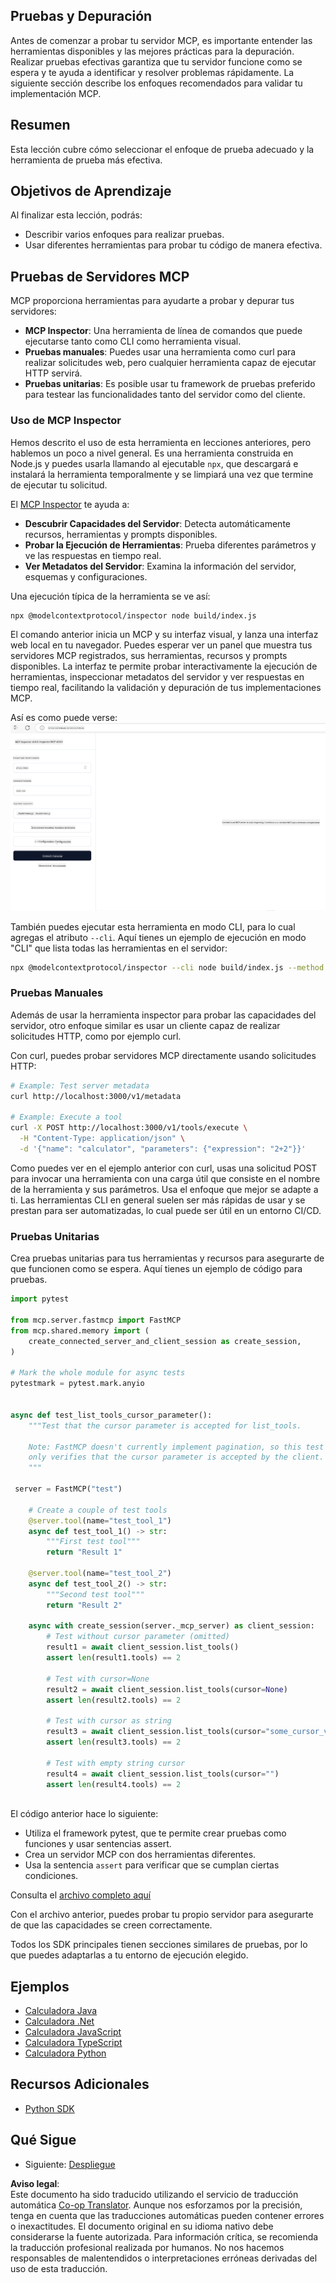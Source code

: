<!--
CO_OP_TRANSLATOR_METADATA:
{
  "original_hash": "4e34e34e84f013e73c7eaa6d09884756",
  "translation_date": "2025-07-13T21:56:26+00:00",
  "source_file": "03-GettingStarted/08-testing/README.md",
  "language_code": "es"
}
-->
## Pruebas y Depuración

Antes de comenzar a probar tu servidor MCP, es importante entender las herramientas disponibles y las mejores prácticas para la depuración. Realizar pruebas efectivas garantiza que tu servidor funcione como se espera y te ayuda a identificar y resolver problemas rápidamente. La siguiente sección describe los enfoques recomendados para validar tu implementación MCP.

## Resumen

Esta lección cubre cómo seleccionar el enfoque de prueba adecuado y la herramienta de prueba más efectiva.

## Objetivos de Aprendizaje

Al finalizar esta lección, podrás:

- Describir varios enfoques para realizar pruebas.
- Usar diferentes herramientas para probar tu código de manera efectiva.

## Pruebas de Servidores MCP

MCP proporciona herramientas para ayudarte a probar y depurar tus servidores:

- **MCP Inspector**: Una herramienta de línea de comandos que puede ejecutarse tanto como CLI como herramienta visual.
- **Pruebas manuales**: Puedes usar una herramienta como curl para realizar solicitudes web, pero cualquier herramienta capaz de ejecutar HTTP servirá.
- **Pruebas unitarias**: Es posible usar tu framework de pruebas preferido para testear las funcionalidades tanto del servidor como del cliente.

### Uso de MCP Inspector

Hemos descrito el uso de esta herramienta en lecciones anteriores, pero hablemos un poco a nivel general. Es una herramienta construida en Node.js y puedes usarla llamando al ejecutable `npx`, que descargará e instalará la herramienta temporalmente y se limpiará una vez que termine de ejecutar tu solicitud.

El [MCP Inspector](https://github.com/modelcontextprotocol/inspector) te ayuda a:

- **Descubrir Capacidades del Servidor**: Detecta automáticamente recursos, herramientas y prompts disponibles.
- **Probar la Ejecución de Herramientas**: Prueba diferentes parámetros y ve las respuestas en tiempo real.
- **Ver Metadatos del Servidor**: Examina la información del servidor, esquemas y configuraciones.

Una ejecución típica de la herramienta se ve así:

```bash
npx @modelcontextprotocol/inspector node build/index.js
```

El comando anterior inicia un MCP y su interfaz visual, y lanza una interfaz web local en tu navegador. Puedes esperar ver un panel que muestra tus servidores MCP registrados, sus herramientas, recursos y prompts disponibles. La interfaz te permite probar interactivamente la ejecución de herramientas, inspeccionar metadatos del servidor y ver respuestas en tiempo real, facilitando la validación y depuración de tus implementaciones MCP.

Así es como puede verse: ![Inspector](../../../../translated_images/connect.141db0b2bd05f096fb1dd91273771fd8b2469d6507656c3b0c9df4b3c5473929.es.png)

También puedes ejecutar esta herramienta en modo CLI, para lo cual agregas el atributo `--cli`. Aquí tienes un ejemplo de ejecución en modo "CLI" que lista todas las herramientas en el servidor:

```sh
npx @modelcontextprotocol/inspector --cli node build/index.js --method tools/list
```

### Pruebas Manuales

Además de usar la herramienta inspector para probar las capacidades del servidor, otro enfoque similar es usar un cliente capaz de realizar solicitudes HTTP, como por ejemplo curl.

Con curl, puedes probar servidores MCP directamente usando solicitudes HTTP:

```bash
# Example: Test server metadata
curl http://localhost:3000/v1/metadata

# Example: Execute a tool
curl -X POST http://localhost:3000/v1/tools/execute \
  -H "Content-Type: application/json" \
  -d '{"name": "calculator", "parameters": {"expression": "2+2"}}'
```

Como puedes ver en el ejemplo anterior con curl, usas una solicitud POST para invocar una herramienta con una carga útil que consiste en el nombre de la herramienta y sus parámetros. Usa el enfoque que mejor se adapte a ti. Las herramientas CLI en general suelen ser más rápidas de usar y se prestan para ser automatizadas, lo cual puede ser útil en un entorno CI/CD.

### Pruebas Unitarias

Crea pruebas unitarias para tus herramientas y recursos para asegurarte de que funcionen como se espera. Aquí tienes un ejemplo de código para pruebas.

```python
import pytest

from mcp.server.fastmcp import FastMCP
from mcp.shared.memory import (
    create_connected_server_and_client_session as create_session,
)

# Mark the whole module for async tests
pytestmark = pytest.mark.anyio


async def test_list_tools_cursor_parameter():
    """Test that the cursor parameter is accepted for list_tools.

    Note: FastMCP doesn't currently implement pagination, so this test
    only verifies that the cursor parameter is accepted by the client.
    """

 server = FastMCP("test")

    # Create a couple of test tools
    @server.tool(name="test_tool_1")
    async def test_tool_1() -> str:
        """First test tool"""
        return "Result 1"

    @server.tool(name="test_tool_2")
    async def test_tool_2() -> str:
        """Second test tool"""
        return "Result 2"

    async with create_session(server._mcp_server) as client_session:
        # Test without cursor parameter (omitted)
        result1 = await client_session.list_tools()
        assert len(result1.tools) == 2

        # Test with cursor=None
        result2 = await client_session.list_tools(cursor=None)
        assert len(result2.tools) == 2

        # Test with cursor as string
        result3 = await client_session.list_tools(cursor="some_cursor_value")
        assert len(result3.tools) == 2

        # Test with empty string cursor
        result4 = await client_session.list_tools(cursor="")
        assert len(result4.tools) == 2
    
```

El código anterior hace lo siguiente:

- Utiliza el framework pytest, que te permite crear pruebas como funciones y usar sentencias assert.
- Crea un servidor MCP con dos herramientas diferentes.
- Usa la sentencia `assert` para verificar que se cumplan ciertas condiciones.

Consulta el [archivo completo aquí](https://github.com/modelcontextprotocol/python-sdk/blob/main/tests/client/test_list_methods_cursor.py)

Con el archivo anterior, puedes probar tu propio servidor para asegurarte de que las capacidades se creen correctamente.

Todos los SDK principales tienen secciones similares de pruebas, por lo que puedes adaptarlas a tu entorno de ejecución elegido.

## Ejemplos

- [Calculadora Java](../samples/java/calculator/README.md)
- [Calculadora .Net](../../../../03-GettingStarted/samples/csharp)
- [Calculadora JavaScript](../samples/javascript/README.md)
- [Calculadora TypeScript](../samples/typescript/README.md)
- [Calculadora Python](../../../../03-GettingStarted/samples/python)

## Recursos Adicionales

- [Python SDK](https://github.com/modelcontextprotocol/python-sdk)

## Qué Sigue

- Siguiente: [Despliegue](../09-deployment/README.md)

**Aviso legal**:  
Este documento ha sido traducido utilizando el servicio de traducción automática [Co-op Translator](https://github.com/Azure/co-op-translator). Aunque nos esforzamos por la precisión, tenga en cuenta que las traducciones automáticas pueden contener errores o inexactitudes. El documento original en su idioma nativo debe considerarse la fuente autorizada. Para información crítica, se recomienda la traducción profesional realizada por humanos. No nos hacemos responsables de malentendidos o interpretaciones erróneas derivadas del uso de esta traducción.